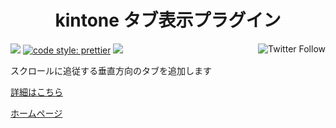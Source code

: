 <h1 align="center">kintone タブ表示プラグイン</h1>

<p align="left">
 <img src="https://data.jsdelivr.com/v1/package/gh/local-bias/kintone-plugin-tab/badge" />
 <a href="https://twitter.com/lbribbit"><img src="https://img.shields.io/twitter/follow/lbribbit?logo=twitter&style=flat-square" align="right" alt="Twitter Follow" /></a>
 <a href= "https://github.com/prettier/prettier"><img alt="code style: prettier" src="https://img.shields.io/badge/code%20style-prettier-orange?style=flat-square"></a>
<a href="#license"><img src="https://img.shields.io/github/license/local-bias/kintone-plugin-tab?style=flat-square"></a>
</p>

スクロールに追従する垂直方向のタブを追加します

[詳細はこちら](https://ribbit.konomi.app/kintone-plugin.tab)

[ホームページ](https://ribbit.konomi.app)
